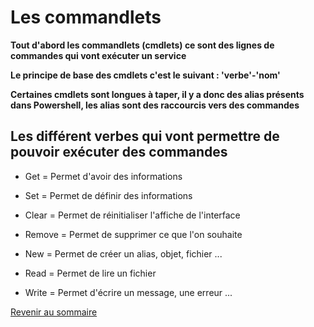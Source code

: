 # Les commandlets

__Tout d'abord les commandlets (cmdlets) ce sont des lignes de commandes qui vont exécuter un service__

__Le principe de base des cmdlets c'est le suivant : 'verbe'-'nom'__

__Certaines cmdlets sont longues à taper, il y a donc des alias présents dans Powershell, les alias sont des raccourcis vers des commandes__ 

## Les différent verbes qui vont permettre de pouvoir exécuter des commandes

- Get = Permet d'avoir des informations 

- Set = Permet de définir des informations

- Clear = Permet de réinitialiser l'affiche de l'interface

- Remove = Permet de supprimer ce que l'on souhaite

- New = Permet de créer un alias, objet, fichier ...

- Read = Permet de lire un fichier 

- Write = Permet d'écrire un message, une erreur ...

[Revenir au sommaire](https://github.com/kevinguyodo/Powershell/blob/main/README.md)






